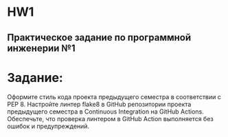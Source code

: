 # HW1
## Практическое задание по программной инженерии №1
# Задание:

Оформите стиль кода проекта предыдущего семестра в соответствии с PEP 8.
Настройте линтер flake8 в GitHub репозитории проекта предыдущего семестра в Continuous Integration на GitHub Actions.
Обеспечьте, что проверка линтером в GitHub Action выполняется без ошибок и предупреждений.

